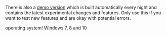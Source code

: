
There is also a [demo version](#) which is built automatically every night and contains the latest experimental changes and features. Only use this if you want to test new features and are okay with potential errors.

operating system!
Windows 7, 8 and 10


